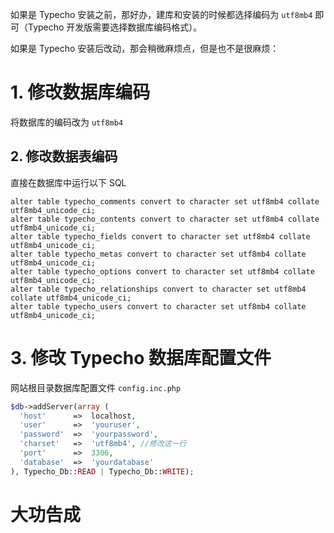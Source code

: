 如果是 Typecho 安装之前，那好办，建库和安装的时候都选择编码为 `utf8mb4` 即可（Typecho 开发版需要选择数据库编码格式）。

如果是 Typecho 安装后改动，那会稍微麻烦点，但是也不是很麻烦：

# 1. 修改数据库编码

将数据库的编码改为 `utf8mb4`

## 2. 修改数据表编码

直接在数据库中运行以下 SQL

```mysql
alter table typecho_comments convert to character set utf8mb4 collate utf8mb4_unicode_ci;
alter table typecho_contents convert to character set utf8mb4 collate utf8mb4_unicode_ci;
alter table typecho_fields convert to character set utf8mb4 collate utf8mb4_unicode_ci;
alter table typecho_metas convert to character set utf8mb4 collate utf8mb4_unicode_ci;
alter table typecho_options convert to character set utf8mb4 collate utf8mb4_unicode_ci;
alter table typecho_relationships convert to character set utf8mb4 collate utf8mb4_unicode_ci;
alter table typecho_users convert to character set utf8mb4 collate utf8mb4_unicode_ci;
```

# 3. 修改 Typecho 数据库配置文件

网站根目录数据库配置文件 `config.inc.php`

```php
$db->addServer(array (
  'host'      =>  localhost,
  'user'      =>  'youruser',
  'password'  =>  'yourpassword',
  'charset'   =>  'utf8mb4', //修改这一行
  'port'      =>  3306,
  'database'  =>  'yourdatabase'
), Typecho_Db::READ | Typecho_Db::WRITE);
```

# 大功告成